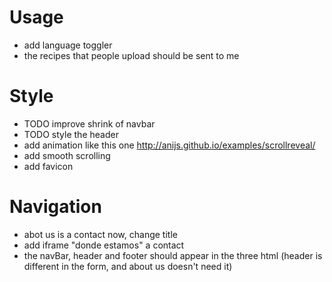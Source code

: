 # Usage
- add language toggler
- the recipes that people upload should be sent to me

# Style
- TODO improve shrink of navbar
- TODO style the header
- add animation like this one http://anijs.github.io/examples/scrollreveal/
- add smooth scrolling
- add favicon

# Navigation
- abot us is a contact now, change title
- add iframe "donde estamos" a contact
- the navBar, header and footer should appear in the three html (header is different in the form, and about us doesn't need it)
  

